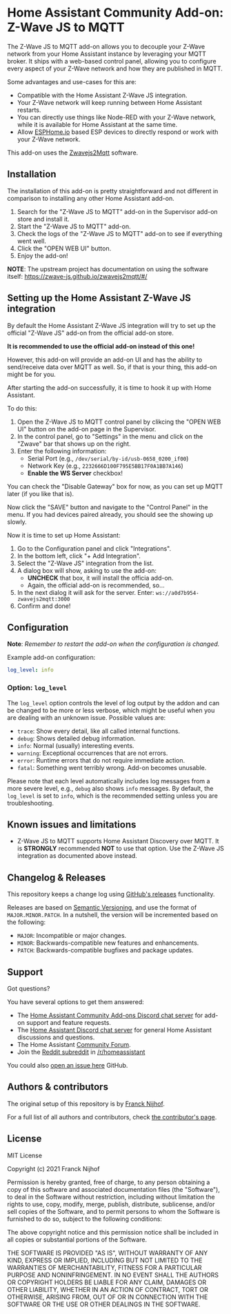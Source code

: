 # Home Assistant Community Add-on: Z-Wave JS to MQTT

The Z-Wave JS to MQTT add-on allows you to decouple your Z-Wave network from
your Home Assistant instance by leveraging your MQTT broker. It ships with
a web-based control panel, allowing you to configure every aspect of your
Z-Wave network and how they are published in MQTT.

Some advantages and use-cases for this are:

- Compatible with the Home Assistant Z-Wave JS integration.
- Your Z-Wave network will keep running between Home Assistant restarts.
- You can directly use things like Node-RED with your Z-Wave network, while
  it is available for Home Assistant at the same time.
- Allow [ESPHome.io][esphome] based ESP devices to directly respond or work
  with your Z-Wave network.

This add-on uses the [Zwavejs2Mqtt][zwavejs2mqtt] software.

## Installation

The installation of this add-on is pretty straightforward and not different in
comparison to installing any other Home Assistant add-on.

1. Search for the "Z-Wave JS to MQTT" add-on in the Supervisor add-on store
   and install it.
1. Start the "Z-Wave JS to MQTT" add-on.
1. Check the logs of the "Z-Wave JS to MQTT" add-on to see if everything went
   well.
1. Click the "OPEN WEB UI" button.
1. Enjoy the add-on!

**NOTE**: The upstream project has documentation on using the software itself:
<https://zwave-js.github.io/zwavejs2mqtt/#/>

## Setting up the Home Assistant Z-Wave JS integration

By default the Home Assistant Z-Wave JS integration will try to set up the
official "Z-Wave JS" add-on from the official add-on store.

**It is recommended to use the official add-on instead of this one!**

However, this add-on will provide an add-on UI and has the ability to
send/receive data over MQTT as well. So, if that is your thing, this
add-on might be for you.

After starting the add-on successfully, it is time to hook it up with
Home Assistant.

To do this:

1. Open the Z-Wave JS to MQTT control panel by clikcing the "OPEN WEB UI"
   button on the add-on page in the Supervisor.
1. In the control panel, go to "Settings" in the menu and click on the "Zwave"
   bar that shows up on the right.
1. Enter the following information:
     - Serial Port (e.g., `/dev/serial/by-id/usb-0658_0200_if00`)
     - Network Key (e.g., `2232666D100F795E5BB17F0A1BB7A146`)
     - **Enable the WS Server** checkbox!

You can check the "Disable Gateway" box for now, as you can set up MQTT
later (if you like that is).

Now click the "SAVE" button and navigate to the "Control Panel" in the menu.
If you had devices paired already, you should see the showing up slowly.

Now it is time to set up Home Assistant:

1. Go to the Configuration panel and click "Integrations".
1. In the bottom left, click "+ Add Integration".
1. Select the "Z-Wave JS" integration from the list.
1. A dialog box will show, asking to use the add-on:
    - **UNCHECK** that box, it will install the officia add-on.
    - Again, the official add-on is recommended, so...
1. In the next dialog it will ask for the server. Enter:
  `ws://a0d7b954-zwavejs2mqtt:3000`
1. Confirm and done!

## Configuration

**Note**: _Remember to restart the add-on when the configuration is changed._

Example add-on configuration:

```yaml
log_level: info
```

### Option: `log_level`

The `log_level` option controls the level of log output by the addon and can
be changed to be more or less verbose, which might be useful when you are
dealing with an unknown issue. Possible values are:

- `trace`: Show every detail, like all called internal functions.
- `debug`: Shows detailed debug information.
- `info`: Normal (usually) interesting events.
- `warning`: Exceptional occurrences that are not errors.
- `error`: Runtime errors that do not require immediate action.
- `fatal`: Something went terribly wrong. Add-on becomes unusable.

Please note that each level automatically includes log messages from a
more severe level, e.g., `debug` also shows `info` messages. By default,
the `log_level` is set to `info`, which is the recommended setting unless
you are troubleshooting.

## Known issues and limitations

- Z-Wave JS to MQTT supports Home Assistant Discovery over MQTT. It is
  **STRONGLY** recommended **NOT** to use that option. Use the Z-Wave JS
  integration as documented above instead.

## Changelog & Releases

This repository keeps a change log using [GitHub's releases][releases]
functionality.

Releases are based on [Semantic Versioning][semver], and use the format
of `MAJOR.MINOR.PATCH`. In a nutshell, the version will be incremented
based on the following:

- `MAJOR`: Incompatible or major changes.
- `MINOR`: Backwards-compatible new features and enhancements.
- `PATCH`: Backwards-compatible bugfixes and package updates.

## Support

Got questions?

You have several options to get them answered:

- The [Home Assistant Community Add-ons Discord chat server][discord] for add-on
  support and feature requests.
- The [Home Assistant Discord chat server][discord-ha] for general Home
  Assistant discussions and questions.
- The Home Assistant [Community Forum][forum].
- Join the [Reddit subreddit][reddit] in [/r/homeassistant][reddit]

You could also [open an issue here][issue] GitHub.

## Authors & contributors

The original setup of this repository is by [Franck Nijhof][frenck].

For a full list of all authors and contributors,
check [the contributor's page][contributors].

## License

MIT License

Copyright (c) 2021 Franck Nijhof

Permission is hereby granted, free of charge, to any person obtaining a copy
of this software and associated documentation files (the "Software"), to deal
in the Software without restriction, including without limitation the rights
to use, copy, modify, merge, publish, distribute, sublicense, and/or sell
copies of the Software, and to permit persons to whom the Software is
furnished to do so, subject to the following conditions:

The above copyright notice and this permission notice shall be included in all
copies or substantial portions of the Software.

THE SOFTWARE IS PROVIDED "AS IS", WITHOUT WARRANTY OF ANY KIND, EXPRESS OR
IMPLIED, INCLUDING BUT NOT LIMITED TO THE WARRANTIES OF MERCHANTABILITY,
FITNESS FOR A PARTICULAR PURPOSE AND NONINFRINGEMENT. IN NO EVENT SHALL THE
AUTHORS OR COPYRIGHT HOLDERS BE LIABLE FOR ANY CLAIM, DAMAGES OR OTHER
LIABILITY, WHETHER IN AN ACTION OF CONTRACT, TORT OR OTHERWISE, ARISING FROM,
OUT OF OR IN CONNECTION WITH THE SOFTWARE OR THE USE OR OTHER DEALINGS IN THE
SOFTWARE.

[contributors]: https://github.com/hassio-addons/addon-zwavejs2mqtt/graphs/contributors
[discord-ha]: https://discord.gg/c5DvZ4e
[discord]: https://discord.me/hassioaddons
[esphome]: https://esphome.io/components/mqtt.html#on-message-trigger
[forum-shield]: https://img.shields.io/badge/community-forum-brightgreen.svg
[forum]: https://community.home-assistant.io/?u=frenck
[frenck]: https://github.com/frenck
[issue]: https://github.com/hassio-addons/addon-zwavejs2mqtt/issues
[reddit]: https://reddit.com/r/homeassistant
[releases]: https://github.com/hassio-addons/addon-zwavejs2mqtt/releases
[semver]: http://semver.org/spec/v2.0.0.htm
[zwavejs2mqtt]: https://github.com/zwave-js/zwavejs2mqtt
